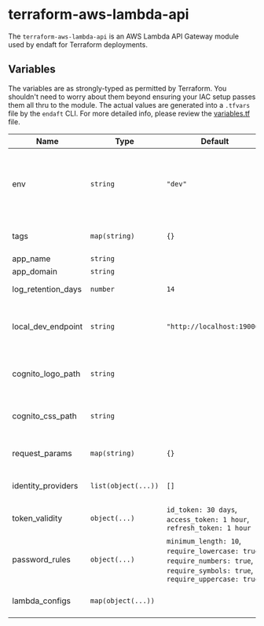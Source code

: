 # terraform-aws-lambda-api

The `terraform-aws-lambda-api` is an AWS Lambda API Gateway module used by endaft for Terraform deployments.

## Variables

The variables are as strongly-typed as permitted by Terraform. You shouldn't need to worry about them beyond ensuring your IAC setup passes them all thru to the module. The actual values are generated into a `.tfvars` file by the `endaft` CLI. For more detailed info, please review the [variables.tf](variables.tf) file.

| Name | Type | Default | Description |
| --- | --- | --- | --- |
| env | `string` | `"dev"` | The deployment environment or stage. Use `"production"` to eliminate environment prefixes and set the API Gateway Stage to production. |
| tags | `map(string)` | `{}` | The default tgs to assign the created resources. |
| app_name | `string` |  | The app name |
| app_domain | `string` |  | The app domain name |
| log_retention_days | `number` | `14` | The number of days to retain log files. |
| local_dev_endpoint | `string` | `"http://localhost:19006"` | The local development server endpoint, like http://localhost:19006. Used for CORS access. |
| cognito_logo_path | `string` |  | The path to a logo file for Cognito. Ideally, 350px wide. MUST not exceed 100kb. |
| cognito_css_path | `string` |  | The path to a CSS file for Cognito. See schema comments for help. |
| request_params | `map(string)` | `{}` | The request parameter mapping for the lambda integration. |
| identity_providers | `list(object(...))` | `[]` | The user pool identity providers to be connected. |
| token_validity | `object(...)` | `id_token: 30 days`,<br />`access_token: 1 hour`,<br />`refresh_token: 1 hour` | The token validity durations used by the user pool. |
| password_rules | `object(...)` | `minimum_length: 10`,<br />`require_lowercase: true`,<br />`require_numbers: true`,<br />`require_symbols: true`,<br />`require_uppercase: true`<br /> | The password complexity rules used by the user pool during sign up. |
| lambda_configs | `map(object(...))` |  | A map of name-keyed maps of lambda configurations. |
